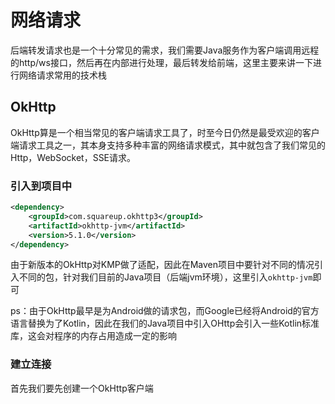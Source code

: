 # 网络请求

后端转发请求也是一个十分常见的需求，我们需要Java服务作为客户端调用远程的http/ws接口，然后再在内部进行处理，最后转发给前端，这里主要来讲一下进行网络请求常用的技术栈

## OkHttp

OkHttp算是一个相当常见的客户端请求工具了，时至今日仍然是最受欢迎的客户端请求工具之一，其本身支持多种丰富的网络请求模式，其中就包含了我们常见的Http，WebSocket，SSE请求。

### 引入到项目中

```xml
<dependency>  
    <groupId>com.squareup.okhttp3</groupId>  
    <artifactId>okhttp-jvm</artifactId>  
    <version>5.1.0</version>  
</dependency>
```

由于新版本的OkHttp对KMP做了适配，因此在Maven项目中要针对不同的情况引入不同的包，针对我们目前的Java项目（后端jvm环境），这里引入`okhttp-jvm`即可

ps：由于OkHttp最早是为Android做的请求包，而Google已经将Android的官方语言替换为了Kotlin，因此在我们的Java项目中引入OHttp会引入一些Kotlin标准库，这会对程序的内存占用造成一定的影响

### 建立连接

首先我们要先创建一个OkHttp客户端
